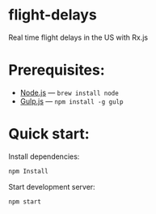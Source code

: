 # flight-delays
Real time flight delays in the US with Rx.js

# Prerequisites:

- [Node.js](https://nodejs.org/en/) — `brew install node`
- [Gulp.js](http://gulpjs.com/) — `npm install -g gulp`

# Quick start:

Install dependencies:

```bash
npm Install
```

Start development server:

```bash
npm start
```
